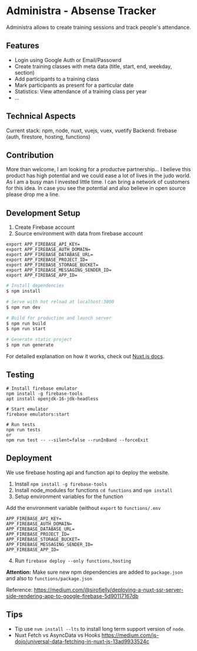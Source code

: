 # Administra - Absense Tracker

Administra allows to create training sessions and track people's
attendance.

## Features

- Login using Google Auth or Email/Passowrd
- Create training classes with meta data (title, start, end, weekday, section)
- Add participants to a training class
- Mark participants as present for a particular date
- Statistics: View attendance of a training class per year
- ...

## Technical Aspects

Current stack: npm, node, nuxt, vuejs, vuex, vuetify
Backend: firebase (auth, firestore, hosting, functions)

## Contribution

More than welcome, I am looking for a productve partnership...
I believe this product has high potential and we could ease a lot of lives in the judo world.
As I am a busy man I invested little time. I can bring a network of customers for this idea.
In case you see the potential and also believe in open source please drop me a line.

## Development Setup

1. Create Firebase account
2. Source environment with data from firebase account

```
export APP_FIREBASE_API_KEY=
export APP_FIREBASE_AUTH_DOMAIN=
export APP_FIREBASE_DATABASE_URL=
export APP_FIREBASE_PROJECT_ID=
export APP_FIREBASE_STORAGE_BUCKET=
export APP_FIREBASE_MESSAGING_SENDER_ID=
export APP_FIREBASE_APP_ID=
```

```bash
# Install dependencies
$ npm install

# Serve with hot reload at localhost:3000
$ npm run dev

# Build for production and launch server
$ npm run build
$ npm run start

# Generate static project
$ npm run generate
```

For detailed explanation on how it works, check out [Nuxt.js docs](https://nuxtjs.org).

## Testing

```
# Install firebase emulator
npm install -g firebase-tools
apt install openjdk-16-jdk-headless

# Start emulator
firebase emulators:start

# Run tests
npm run tests
or
npm run test -- --silent=false --runInBand --forceExit
```

## Deployment

We use firebase hosting api and function api to deploy the website.

1. Install `npm install -g firebase-tools`
2. Install node_modules for functions `cd functions` and `npm install`
3. Setup environment variables for the function

Add the environment variable (without `export` to `functions/.env`

```
APP_FIREBASE_API_KEY=
APP_FIREBASE_AUTH_DOMAIN=
APP_FIREBASE_DATABASE_URL=
APP_FIREBASE_PROJECT_ID=
APP_FIREBASE_STORAGE_BUCKET=
APP_FIREBASE_MESSAGING_SENDER_ID=
APP_FIREBASE_APP_ID=
```

4. Run `firebase deploy --only functions,hosting`

**Attention:** Make sure new npm dependencies are added to `package.json` and also to `functions/package.json`

Reference: https://medium.com/@sirofjelly/deploying-a-nuxt-ssr-server-side-rendering-app-to-google-firebase-5d90117167db

## Tips

- Tip use `nvm install --lts` to install long term support version of `node`.
- Nuxt Fetch vs AsyncData vs Hooks https://medium.com/js-dojo/universal-data-fetching-in-nuxt-js-13ad9933524c
